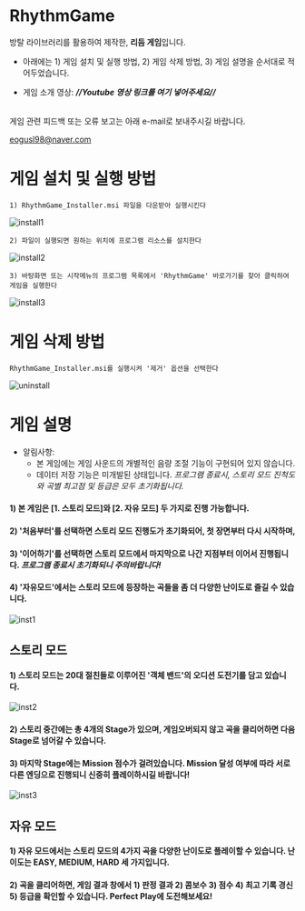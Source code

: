 # RhythmGame

방탈 라이브러리를 활용하여 제작한, **리듬 게임**입니다.

- 아래에는 1) 게임 설치 및 실행 방법, 2) 게임 삭제 방법, 3) 게임 설명을 순서대로 적어두었습니다.

- 게임 소개 영상: <i><b>//Youtube 영상 링크를 여기 넣어주세요//</b></i>

<br>
게임 관련 피드백 또는 오류 보고는 아래 e-mail로 보내주시길 바랍니다.

eogusl98@naver.com

# 게임 설치 및 실행 방법

    1) RhythmGame_Installer.msi 파일을 다운받아 실행시킨다
![install1](https://user-images.githubusercontent.com/77092257/143666189-c8c5039a-77f9-41a1-822e-215841dc6605.png)
    
    2) 파일이 실행되면 원하는 위치에 프로그램 리소스를 설치한다
![install2](https://user-images.githubusercontent.com/77092257/143666226-0310652f-30f9-4c85-9fcf-0b1137233f4e.png)
    
    3) 바탕화면 또는 시작메뉴의 프로그램 목록에서 'RhythmGame' 바로가기를 찾아 클릭하여 게임을 실행한다
![install3](https://user-images.githubusercontent.com/77092257/143666325-b55b4b02-0bc6-462a-8fc2-d8d098a1350c.png)

# 게임 삭제 방법

    RhythmGame_Installer.msi를 실행시켜 '제거' 옵션을 선택한다
![uninstall](https://user-images.githubusercontent.com/77092257/143666362-5b055c75-df58-4734-b91a-a7caca2cb65b.png)
    

# 게임 설명

- 알림사항:
    - 본 게임에는 게임 사운드의 개별적인 음량 조절 기능이 구현되어 있지 않습니다.
    - 데이터 저장 기능은 미개발된 상태입니다. *프로그램 종료시, 스토리 모드 진척도와 곡별 최고점 및 등급은 모두 초기화됩니다.*

#### 1) 본 게임은 [1. 스토리 모드]와 [2. 자유 모드] 두 가지로 진행 가능합니다.
#### 2) '처음부터'를 선택하면 스토리 모드 진행도가 초기화되어, 첫 장면부터 다시 시작하며,
#### 3) '이어하기'를 선택하면 스토리 모드에서 마지막으로 나간 지점부터 이어서 진행됩니다. *프로그램 종료시 초기화되니 주의바랍니다!*
#### 4) '자유모드'에서는 스토리 모드에 등장하는 곡들을 좀 더 다양한 난이도로 즐길 수 있습니다.
![inst1](https://user-images.githubusercontent.com/77092257/143666881-2e6e1e08-7a8a-47a2-80e5-66829aadbf39.png)


## 스토리 모드
#### 1) 스토리 모드는 20대 절친들로 이루어진 '객체 밴드'의 오디션 도전기를 담고 있습니다.
![inst2](https://user-images.githubusercontent.com/77092257/143667028-4eb41658-a04f-43c3-a580-b4ea97f26ef4.png)

#### 2) 스토리 중간에는 총 4개의 Stage가 있으며, 게임오버되지 않고 곡을 클리어하면 다음 Stage로 넘어갈 수 있습니다.
#### 3) 마지막 Stage에는 Mission 점수가 걸려있습니다. Mission 달성 여부에 따라 서로 다른 엔딩으로 진행되니 신중히 플레이하시길 바랍니다!
![inst3](https://user-images.githubusercontent.com/77092257/143667128-e4159bfb-6a8c-4c1f-a921-9a88c6957540.png)

## 자유 모드
#### 1) 자유 모드에서는 스토리 모드의 4가지 곡을 다양한 난이도로 플레이할 수 있습니다. 난이도는 EASY, MEDIUM, HARD 세 가지입니다.

#### 2) 곡을 클리어하면, 게임 결과 창에서 1) 판정 결과 2) 콤보수 3) 점수 4) 최고 기록 경신 5) 등급을 확인할 수 있습니다. Perfect Play에 도전해보세요!
